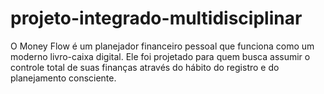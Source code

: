 # projeto-integrado-multidisciplinar
O Money Flow é um planejador financeiro pessoal que funciona como um moderno livro-caixa digital. Ele foi projetado para quem busca assumir o controle total de suas finanças através do hábito do registro e do planejamento consciente.
